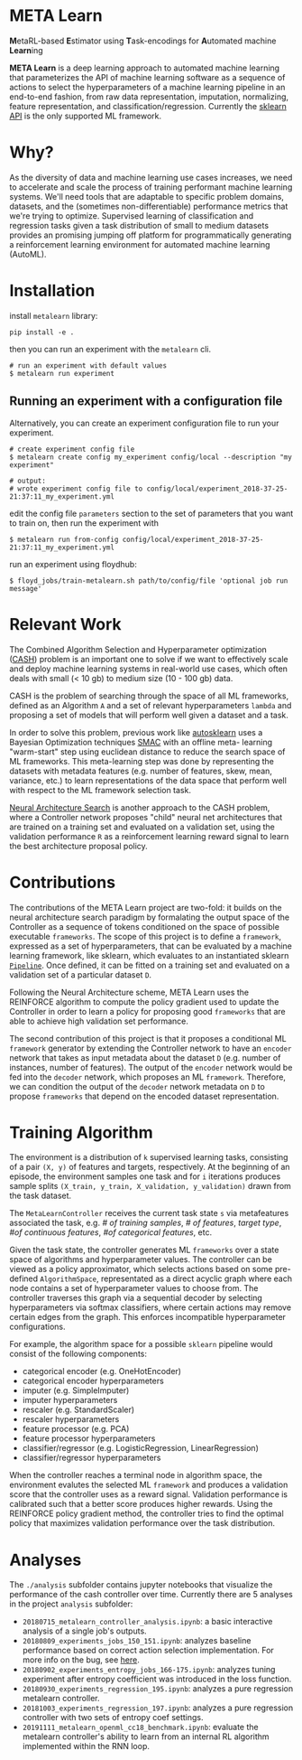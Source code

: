 # META Learn

**M**etaRL-based **E**stimator using **T**ask-encodings for
**A**utomated machine **Learn**ing

**META Learn** is a deep learning approach to automated machine learning that
parameterizes the API of machine learning software as a sequence of actions to
select the hyperparameters of a machine learning pipeline in an end-to-end
fashion, from raw data representation, imputation, normalizing, feature
representation, and classification/regression. Currently the
[sklearn API][sklearn] is the only supported ML framework.


# Why?

As the diversity of data and machine learning use cases increases, we need
to accelerate and scale the process of training performant machine learning
systems. We'll need tools that are adaptable to specific problem domains,
datasets, and the (sometimes non-differentiable) performance metrics that we're
trying to optimize. Supervised learning of classification and regression tasks
given a task distribution of small to medium datasets provides an promising
jumping off platform for programmatically generating a reinforcement learning
environment for automated machine learning (AutoML).


# Installation

install `metalearn` library:
```
pip install -e .
```

then you can run an experiment with the `metalearn` cli.

```
# run an experiment with default values
$ metalearn run experiment
```

## Running an experiment with a configuration file

Alternatively, you can create an experiment configuration file to run
your experiment.

```
# create experiment config file
$ metalearn create config my_experiment config/local --description "my experiment"

# output:
# wrote experiment config file to config/local/experiment_2018-37-25-21:37:11_my_experiment.yml
```


edit the config file `parameters` section to the set of parameters
that you want to train on, then run the experiment with

```
$ metalearn run from-config config/local/experiment_2018-37-25-21:37:11_my_experiment.yml
```

run an experiment using floydhub:

```
$ floyd_jobs/train-metalearn.sh path/to/config/file 'optional job run message'
```


# Relevant Work

The Combined Algorithm Selection and Hyperparameter optimization
([CASH][autosklearn]) problem is an important one to solve if we want to
effectively scale and deploy machine learning systems in real-world use cases,
which often deals with small (< 10 gb) to medium size (10 - 100 gb) data.

CASH is the problem of searching through the space of all ML frameworks,
defined as an Algorithm `A` and a set of relevant hyperparameters `lambda`
and proposing a set of models that will perform well given a dataset and
a task.

In order to solve this problem, previous work like [autosklearn][autosklearn]
uses a Bayesian Optimization techniques [SMAC][smac] with an offline meta-
learning "warm-start" step using euclidean distance to reduce the search space
of ML frameworks. This meta-learning step was done by representing the datasets
with metadata features (e.g. number of features, skew, mean, variance, etc.) to
learn representations of the data space that perform well with respect to the ML
framework selection task.

[Neural Architecture Search][neuralarchsearch] is another approach to the CASH
problem, where a Controller network proposes "child" neural net architectures
that are trained on a training set and evaluated on a validation set, using the
validation performance `R` as a reinforcement learning reward signal to learn
the best architecture proposal policy.


# Contributions

The contributions of the META Learn project are two-fold: it builds on the neural
architecture search paradigm by formalating the output space of the Controller
as a sequence of tokens conditioned on the space of possible executable
`frameworks`. The scope of this project is to define a `framework`, expressed
as a set of hyperparameters, that can be evaluated by a machine learning
framework, like sklearn, which evaluates to an instantiated sklearn
[`Pipeline`][sklearn-pipeline]. Once defined, it can be fitted on a training
set and evaluated on a validation set of a particular dataset `D`.

Following the Neural Architecture scheme, META Learn uses the REINFORCE algorithm
to compute the policy gradient used to update the Controller in order to learn a
policy for proposing good `frameworks` that are able to achieve high validation
set performance.

The second contribution of this project is that it proposes a conditional
ML `framework` generator by extending the Controller network to have an `encoder`
network that takes as input metadata about the dataset `D` (e.g. number of
instances, number of features). The output of the `encoder` network would be
fed into the `decoder` network, which proposes an ML `framework`. Therefore,
we can condition the output of the `decoder` network metadata on `D` to propose
`frameworks` that depend on the encoded dataset representation.


# Training Algorithm

The environment is a distribution of `k` supervised learning tasks, consisting
of a pair `(X, y)` of features and targets, respectively. At the beginning of
an episode, the environment samples one task and for `i` iterations produces
sample splits `(X_train, y_train, X_validation, y_validation)` drawn from the
task dataset.

The `MetaLearnController` receives the current task state `s` via metafeatures
associated the task, e.g. _# of training samples_, _# of features_,
_target type_, _#of continuous features_, _#of categorical features_, etc.

Given the task state, the controller generates ML `frameworks` over a state
space of algorithms and hyperparameter values. The controller can be viewed as a
policy approximator, which selects actions based on some pre-defined
`AlgorithmSpace`, representated as a direct acyclic graph where each node
contains a set of hyperparameter values to choose from. The controller traverses
this graph via a sequential decoder by selecting hyperparameters via softmax
classifiers, where certain actions may remove certain edges from the graph.
This enforces incompatible hyperparameter configurations.

For example, the algorithm space for a possible `sklearn` pipeline would
consist of the following components:

- categorical encoder (e.g. OneHotEncoder)
- categorical encoder hyperparameters
- imputer (e.g. SimpleImputer)
- imputer hyperparameters
- rescaler (e.g. StandardScaler)
- rescaler hyperparameters
- feature processor (e.g. PCA)
- feature processor hyperparameters
- classifier/regressor (e.g. LogisticRegression, LinearRegression)
- classifier/regressor hyperparameters

When the controller reaches a terminal node in algorithm space, the environment
evalutes the selected ML `framework` and produces a validation score that the
controller uses as a reward signal. Validation performance is calibrated such
that a better score produces higher rewards. Using the REINFORCE policy
gradient method, the controller tries to find the optimal policy that
maximizes validation performance over the task distribution.


# Analyses

The `./analysis` subfolder contains jupyter notebooks that visualize the
performance of the cash controller over time. Currently there are 5 analyses
in the project `analysis` subfolder:
- `20180715_metalearn_controller_analysis.ipynb`: a basic interactive analysis
  of a single job's outputs.
- `20180809_experiments_jobs_150_151.ipynb`: analyzes baseline performance
  based on correct action selection implementation. For more info on the bug,
  see [here](https://github.com/cosmicBboy/ml-research/commit/59ec74e7f87bb553220c83eecc44d9bdbda582e5).
- `20180902_experiments_entropy_jobs_166-175.ipynb`: analyzes tuning experiment
  after entropy coefficient was introduced in the loss function.
- `20180930_experiments_regression_195.ipynb`: analyzes a pure regression
  metalearn controller.
- `20181003_experiments_regression_197.ipynb`: analyzes a pure regression
  controller with two sets of entropy coef settings.
- `20191111_metalearn_openml_cc18_benchmark.ipynb`: evaluate the metalearn
  controller's ability to learn from an internal RL algorithm implemented within
  the RNN loop.


[neuralarchsearch]: https://arxiv.org/abs/1611.01578
[apricot]: https://github.com/jmschrei/apricot
[autosklearn]: papers.nips.cc/paper/5872-efficient-and-robust-automated-machine-learning.pdf
[autosklearn-package]: https://automl.github.io/auto-sklearn/stable/
[autosklearn-supp]: http://ml.informatik.uni-freiburg.de/papers/15-NIPS-auto-sklearn-supplementary.pdf
[meta-rl]: https://arxiv.org/pdf/1611.05763.pdf
[smac]: https://www.cs.ubc.ca/~hutter/papers/10-TR-SMAC.pdf
[gan-imputation]: http://proceedings.mlr.press/v80/yoon18a.html
[gru]: https://arxiv.org/pdf/1406.1078.pdf
[reinforce]: https://www.quora.com/What-is-the-REINFORCE-algorithm
[tpot]: https://github.com/EpistasisLab/tpot
[h20]: http://docs.h2o.ai/h2o/latest-stable/h2o-docs/automl.html
[openml]: https://www.openml.org/
[pytorch-reinforce]: https://github.com/pytorch/examples/blob/master/reinforcement_learning/reinforce.py
[sklearn]: http://scikit-learn.org/stable/
[sklearn-pipeline]: http://scikit-learn.org/stable/modules/generated/sklearn.pipeline.Pipeline.html
[xgboost]: https://xgboost.readthedocs.io/en/latest/python/python_intro.html
